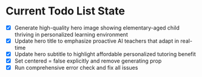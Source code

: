 <!-- DO NOT EDIT - Managed by todo_list tool -->
<!-- Updated: 2025-10-22T00:35:19.782Z -->

# Current Todo List State

- [x] Generate high-quality hero image showing elementary-aged child thriving in personalized learning environment
- [x] Update hero title to emphasize proactive AI teachers that adapt in real-time
- [x] Update hero subtitle to highlight affordable personalized tutoring benefit
- [x] Set centered = false explicitly and remove generating prop
- [x] Run comprehensive error check and fix all issues
